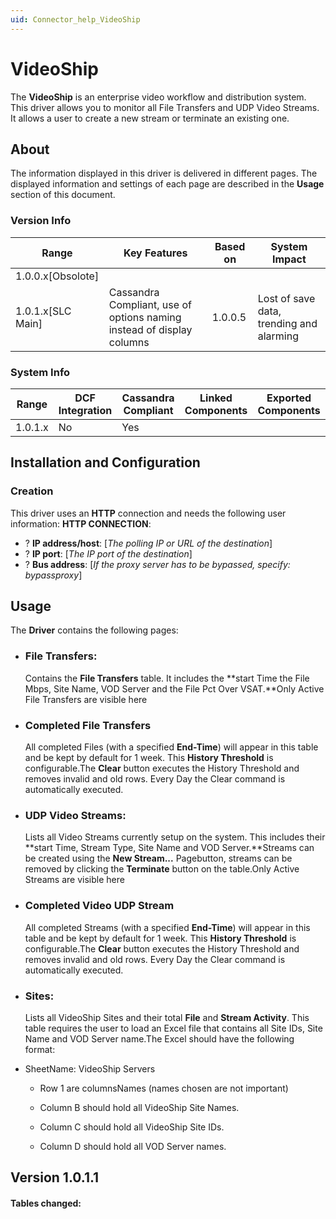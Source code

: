 ```yaml
---
uid: Connector_help_VideoShip
---
```


# VideoShip

The **VideoShip** is an enterprise video workflow and distribution system. This driver allows you to monitor all File Transfers and UDP Video Streams. It allows a user to create a new stream or terminate an existing one.

## About

The information displayed in this driver is delivered in different pages. The displayed information and settings of each page are described in the **Usage** section of this document.

### Version Info

| **Range**           | **Key Features**                                                      | **Based on** | **System Impact**                        |
|---------------------|-----------------------------------------------------------------------|--------------|------------------------------------------|
| 1.0.0.x\[Obsolote\] |                                                                       |              |                                          |
| 1.0.1.x\[SLC Main\] | Cassandra Compliant, use of options naming instead of display columns | 1.0.0.5      | Lost of save data, trending and alarming |

### System Info

| **Range** | **DCF Integration** | **Cassandra Compliant** | **Linked Components** | **Exported Components** |
|-----------|---------------------|-------------------------|-----------------------|-------------------------|
| 1.0.1.x   | No                  | Yes                     |                       |                         |

## Installation and Configuration

### Creation

This driver uses an **HTTP** connection and needs the following user information: **HTTP CONNECTION**:

- ? **IP address/host**: \[*The polling IP or URL of the destination*\]
- ? **IP port**: \[*The IP port of the destination*\]
- ? **Bus address**: \[*If the proxy server has to be bypassed, specify: bypassproxy*\]

## Usage

The **Driver** contains the following pages:

- ### File Transfers:

  Contains the **File Transfers** table. It includes the **start Time the File Mbps, Site Name, VOD Server and the File Pct Over VSAT.**Only Active File Transfers are visible here

- ### Completed File Transfers

  All completed Files (with a specified **End-Time**) will appear in this table and be kept by default for 1 week. This **History Threshold** is configurable.The **Clear** button executes the History Threshold and removes invalid and old rows. Every Day the Clear command is automatically executed.

- ### UDP Video Streams:

  Lists all Video Streams currently setup on the system. This includes their **start Time, Stream Type, Site Name and VOD Server.**Streams can be created using the **New Stream...** Pagebutton, streams can be removed by clicking the **Terminate** button on the table.Only Active Streams are visible here

- ### Completed Video UDP Stream

  All completed Streams (with a specified **End-Time**) will appear in this table and be kept by default for 1 week. This **History Threshold** is configurable.The **Clear** button executes the History Threshold and removes invalid and old rows. Every Day the Clear command is automatically executed.

<!-- -->

- ### Sites:

  Lists all VideoShip Sites and their total **File** and **Stream Activity**. This table requires the user to load an Excel file that contains all Site IDs, Site Name and VOD Server name.The Excel should have the following format:

- SheetName: VideoShip Servers

  - Row 1 are columnsNames (names chosen are not important)

  - Column B should hold all VideoShip Site Names.

  - Column C should hold all VideoShip Site IDs.

  - Column D should hold all VOD Server names.

## Version 1.0.1.1

#### Tables changed:

